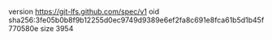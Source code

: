 version https://git-lfs.github.com/spec/v1
oid sha256:3fe05b0b8f9b12255d0ec9749d9389e6ef2fa8c691e8fca61b5d1b45f770580e
size 3954
